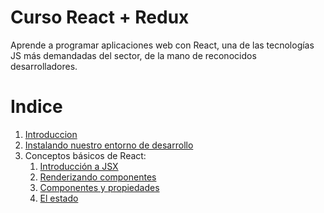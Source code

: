 # Curso React + Redux

Aprende a programar aplicaciones web con React, una de las tecnologías JS más demandadas del sector, de la mano de reconocidos desarrolladores.



# Indice

1. [Introduccion](./introduccion.md)
2. [Instalando nuestro entorno de desarrollo](./environment.md)
2. Conceptos básicos de React:
    1. [Introducción a JSX](./modulo2/jsx.md)
    2. [Renderizando componentes](./modulo2/render.md)
    3. [Componentes y propiedades](./modulo2/props.md)
    3. [El estado](./modulo2/state.md)
